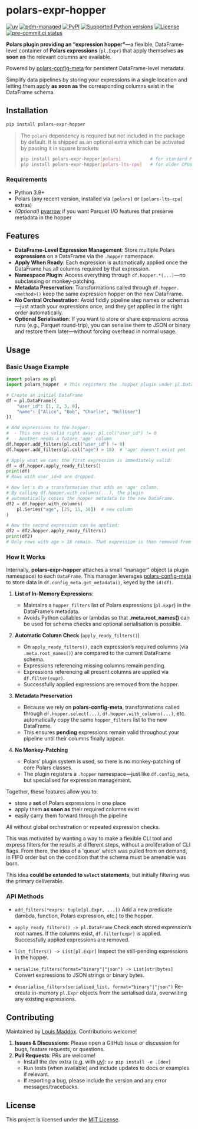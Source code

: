 # polars-expr-hopper

<!-- [![downloads](https://static.pepy.tech/badge/polars-expr-hopper/month)](https://pepy.tech/project/polars-expr-hopper) -->
[![uv](https://img.shields.io/endpoint?url=https://raw.githubusercontent.com/astral-sh/uv/main/assets/badge/v0.json)](https://github.com/astral-sh/uv)
[![pdm-managed](https://img.shields.io/badge/pdm-managed-blueviolet)](https://pdm.fming.dev)
[![PyPI](https://img.shields.io/pypi/v/polars-expr-hopper.svg)](https://pypi.org/project/polars-expr-hopper)
[![Supported Python versions](https://img.shields.io/pypi/pyversions/polars-expr-hopper.svg)](https://pypi.org/project/polars-expr-hopper)
[![License](https://img.shields.io/pypi/l/polars-expr-hopper.svg)](https://pypi.org/project/polars-expr-hopper)
[![pre-commit.ci status](https://results.pre-commit.ci/badge/github/lmmx/polars-expr-hopper/master.svg)](https://results.pre-commit.ci/latest/github/lmmx/polars-expr-hopper/master)

**Polars plugin providing an “expression hopper”**—a flexible, DataFrame-level container of **Polars expressions** (`pl.Expr`) that apply themselves **as soon as** the relevant columns are available.

Powered by [polars-config-meta](https://pypi.org/project/polars-config-meta/) for persistent DataFrame-level metadata.

Simplify data pipelines by storing your expressions in a single location and letting them apply **as soon as** the corresponding columns exist in the DataFrame schema.

## Installation

```bash
pip install polars-expr-hopper
```

> The `polars` dependency is required but not included in the package by default.
> It is shipped as an optional extra which can be activated by passing it in square brackets:
> ```bash
> pip install polars-expr-hopper[polars]           # for standard Polars
> pip install polars-expr-hopper[polars-lts-cpu]   # for older CPUs
> ```

### Requirements

- Python 3.9+
- Polars (any recent version, installed via `[polars]` or `[polars-lts-cpu]` extras)
- _(Optional)_ [pyarrow](https://pypi.org/project/pyarrow) if you want Parquet I/O features that preserve metadata in the hopper

## Features

- **DataFrame-Level Expression Management**: Store multiple Polars **expressions** on a DataFrame via the `.hopper` namespace.
- **Apply When Ready**: Each expression is automatically applied once the DataFrame has all columns required by that expression.
- **Namespace Plugin**: Access everything through `df.hopper.*(...)`—no subclassing or monkey-patching.
- **Metadata Preservation**: Transformations called through `df.hopper.<method>()` keep the same expression hopper on the new DataFrame.
- **No Central Orchestration**: Avoid fiddly pipeline step names or schemas—just attach your expressions once, and they get applied in the right order automatically.
- **Optional Serialisation**: If you want to store or share expressions across runs (e.g., Parquet round-trip), you can serialise them to JSON or binary and restore them later—without forcing overhead in normal usage.

## Usage

### Basic Usage Example

```python
import polars as pl
import polars_hopper  # This registers the .hopper plugin under pl.DataFrame

# Create an initial DataFrame
df = pl.DataFrame({
    "user_id": [1, 2, 3, 0],
    "name": ["Alice", "Bob", "Charlie", "NullUser"]
})

# Add expressions to the hopper:
#  - This one is valid right away: pl.col("user_id") != 0
#  - Another needs a future 'age' column
df.hopper.add_filters(pl.col("user_id") != 0)
df.hopper.add_filters(pl.col("age") > 18)  # 'age' doesn't exist yet

# Apply what we can; the first expression is immediately valid:
df = df.hopper.apply_ready_filters()
print(df)
# Rows with user_id=0 are dropped.

# Now let's do a transformation that adds an 'age' column.
# By calling df.hopper.with_columns(...), the plugin
# automatically copies the hopper metadata to the new DataFrame.
df2 = df.hopper.with_columns(
    pl.Series("age", [25, 15, 30])  # new column
)

# Now the second expression can be applied:
df2 = df2.hopper.apply_ready_filters()
print(df2)
# Only rows with age > 18 remain. That expression is then removed from the hopper.
```

### How It Works

Internally, **polars-expr-hopper** attaches a small “manager” object (a plugin namespace) to each `DataFrame`. This manager leverages [polars-config-meta](https://pypi.org/project/polars-config-meta/) to store data in `df.config_meta.get_metadata()`, keyed by the `id(df)`.

1. **List of In-Memory Expressions**:
   - Maintains a `hopper_filters` list of Polars expressions (`pl.Expr`) in the DataFrame’s metadata.
   - Avoids Python callables or lambdas so that **.meta.root_names()** can be used for schema checks and optional serialisation is possible.

2. **Automatic Column Check** (`apply_ready_filters()`)
   - On `apply_ready_filters()`, each expression’s required columns (via `.meta.root_names()`) are compared to the current DataFrame schema.
   - Expressions referencing missing columns remain pending.
   - Expressions referencing all present columns are applied via `df.filter(expr)`.
   - Successfully applied expressions are removed from the hopper.

3. **Metadata Preservation**
   - Because we rely on **polars-config-meta**, transformations called through `df.hopper.select(...)`, `df.hopper.with_columns(...)`, etc. automatically copy the same `hopper_filters` list to the new DataFrame.
   - This ensures **pending** expressions remain valid throughout your pipeline until their columns finally appear.

4. **No Monkey-Patching**
   - Polars’ plugin system is used, so there is no monkey-patching of core Polars classes.
   - The plugin registers a `.hopper` namespace—just like `df.config_meta`, but specialised for expression management.

Together, these features allow you to:

- store a **set** of Polars expressions in one place
- apply them **as soon as** their required columns exist
- easily carry them forward through the pipeline

All without global orchestration or repeated expression checks.

This was motivated by wanting a way to make a flexible CLI tool and express filters for the results
at different steps, without a proliferation of CLI flags. From there, the idea of a 'queue' which
was pulled from on demand, in FIFO order but on the condition that the schema must be amenable was born.

This idea **could be extended to `select` statements**, but initially filtering was the primary deliverable.

### API Methods

- `add_filters(*exprs: tuple[pl.Expr, ...])`
  Add a new predicate (lambda, function, Polars expression, etc.) to the hopper.

- `apply_ready_filters() -> pl.DataFrame`
  Check each stored expression’s root names. If the columns exist, `df.filter(expr)` is applied. Successfully applied expressions are removed.
- `list_filters() -> List[pl.Expr]`
  Inspect the still-pending expressions in the hopper.
- `serialise_filters(format="binary"|"json") -> List[str|bytes]`
  Convert expressions to JSON strings or binary bytes.
- `deserialise_filters(serialised_list, format="binary"|"json")`
  Re-create in-memory `pl.Expr` objects from the serialised data, overwriting any existing expressions.

## Contributing

Maintained by [Louis Maddox](https://github.com/lmmx/polars-expr-hopper). Contributions welcome!

1. **Issues & Discussions**: Please open a GitHub issue or discussion for bugs, feature requests, or questions.
2. **Pull Requests**: PRs are welcome!
   - Install the dev extra (e.g. with [uv](https://docs.astral.sh/uv/)):
     `uv pip install -e .[dev]`
   - Run tests (when available) and include updates to docs or examples if relevant.
   - If reporting a bug, please include the version and any error messages/tracebacks.

## License

This project is licensed under the [MIT License](https://opensource.org/licenses/MIT).
